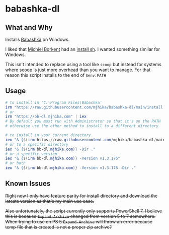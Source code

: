 # babashka-dl


## What and Why


Installs [Babashka](https://github.com/babashka/babashka) on Windows.

I liked that [Michiel Borkent](https://github.com/borkdude) had an 
[install sh](https://raw.githubusercontent.com/babashka/babashka/master/install). 
I wanted something similar for Windows. 

This isn't intended to replace using a tool like `scoop` but instead for systems
where scoop is just more overhead than you want to manage. For that reason this 
script installs to the end of `$env:PATH`


## Usage

```powershell
# to install in 'C:\Program Files\Babashka'
irm "https://raw.githubusercontent.com/mjhika/babashka-dl/main/install.ps1" | iex
# or
irm "https://bb-dl.mjhika.com" | iex
# By default you must run with Administrator so that it's on the PATH
# otherwise use the other method to install to a different directory

# to install in your current directory
iex "& {$(irm https://raw.githubusercontent.com/mjhika/babashka-dl/main/install.ps1)} -Dir ."
# or to a specific directory
iex "& {$(irm bb-dl.mjhika.com)} -Dir ."
# or a specific version
iex "& {$(irm bb-dl.mjhika.com)} -Version v1.3.176"
# or both
iex "& {$(irm bb-dl.mjhika.com)} -Version v1.3.176 -Dir ."
```


## Known Issues


~~Right now I only have feature parity for install directory and download the latests version as that's my main use case.~~

~~Also unfortunately, the script currently only supports PowerShell 7. I believe this is because `Expand-Archive` changed from version 5 to 7 somewhere. When trying to use on PS 5 `Expand-Archive` will throw an error because temp file that is created is not a proper zip archive?~~
